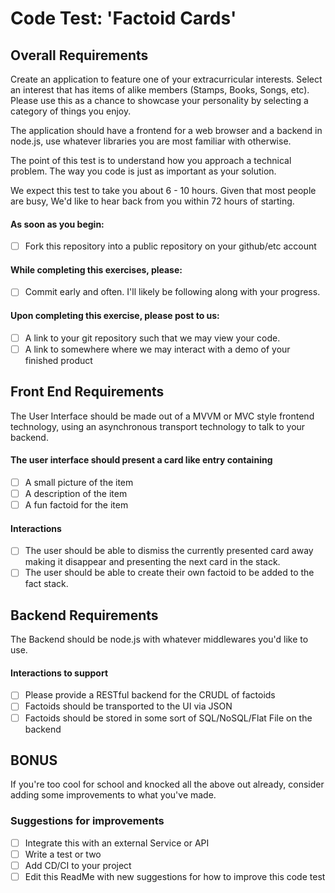 # Code Test: 'Factoid Cards'

## Overall Requirements
Create an application to feature one of your extracurricular interests. Select an interest that has items of alike members (Stamps, Books, Songs, etc). Please use this as a chance to showcase your personality by selecting a category of things you enjoy.

The application should have a frontend for a web browser and a backend in node.js, use whatever libraries you are most familiar with otherwise.

The point of this test is to understand how you approach a technical problem. The way you code is just as important as your solution.

We expect this test to take you about 6 - 10 hours. Given that most people are busy, We'd like to hear back from you within 72 hours of starting.

#### As soon as you begin:
* [ ] Fork this repository into a public repository on your github/etc account

#### While completing this exercises, please:
* [ ] Commit early and often. I'll likely be following along with your progress.

#### Upon completing this exercise, please post to us:
* [ ] A link to your git repository such that we may view your code.
* [ ] A link to somewhere where we may interact with a demo of your finished product

## Front End Requirements

The User Interface should be made out of a MVVM or MVC style frontend technology, using an asynchronous transport technology to talk to your backend.

#### The user interface should present a card like entry containing
* [ ] A small picture of the item
* [ ] A description of the item
* [ ] A fun factoid for the item

#### Interactions
* [ ] The user should be able to dismiss the currently presented card away making it disappear and presenting the next card in the stack.
* [ ] The user should be able to create their own factoid to be added to the fact stack.

## Backend Requirements

The Backend should be node.js with whatever middlewares you'd like to use.

#### Interactions to support
* [ ] Please provide a RESTful backend for the CRUDL of factoids
* [ ] Factoids should be transported to the UI via JSON
* [ ] Factoids should be stored in some sort of SQL/NoSQL/Flat File on the backend

## BONUS

If you're too cool for school and knocked all the above out already, consider adding some improvements to what you've made.

### Suggestions for improvements
* [ ] Integrate this with an external Service or API
* [ ] Write a test or two
* [ ] Add CD/CI to your project
* [ ] Edit this ReadMe with new suggestions for how to improve this code test
